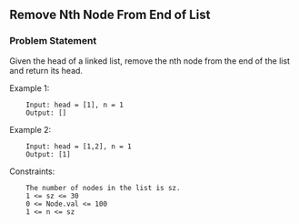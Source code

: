 ## Remove Nth Node From End of List
### Problem Statement
Given the head of a linked list, remove the nth node from the end of the list and return its head.

 


Example 1:
```
    Input: head = [1], n = 1
    Output: []

```

Example 2:
```
    Input: head = [1,2], n = 1
    Output: [1]
```

Constraints:
```
    The number of nodes in the list is sz.
    1 <= sz <= 30
    0 <= Node.val <= 100
    1 <= n <= sz
```
